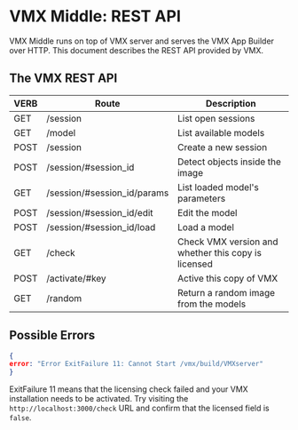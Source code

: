 # VMX Middle: REST API


VMX Middle runs on top of VMX server and serves the VMX App Builder
over HTTP.  This document describes the REST API provided by VMX.

## The VMX REST API


VERB    | Route   | Description
----|-------------| ----------
GET  | /session  | List open sessions
GET  | /model   |  List available models
POST | /session |  Create a new session
POST | /session/#session_id   |  Detect objects inside the image
GET  | /session/#session_id/params  | List loaded model's parameters
POST | /session/#session_id/edit   |  Edit the model
POST | /session/#session_id/load   |  Load a model
GET  | /check  | Check VMX version and whether this copy is licensed
POST | /activate/#key | Active this copy of VMX
GET  | /random | Return a random image from the models


## Possible Errors

```json
{
error: "Error ExitFailure 11: Cannot Start /vmx/build/VMXserver"
}
```

ExitFailure 11 means that the licensing check failed and your VMX
installation needs to be activated.  Try visiting the
`http://localhost:3000/check` URL and confirm that the licensed field
is `false`.

